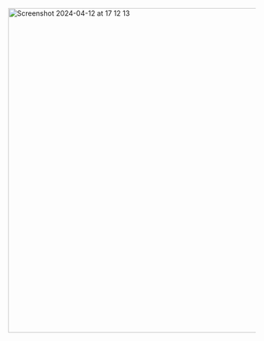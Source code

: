 <img width="661" alt="Screenshot 2024-04-12 at 17 12 13" src="https://github.com/bemmybembem/Space_Shooter/assets/166812576/84eeb7c2-ad1d-49ee-841e-b755085ff12d">
